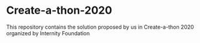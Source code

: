 # Create-a-thon-2020
This repository contains the solution proposed by us in Create-a-thon 2020 organized by Internity Foundation
